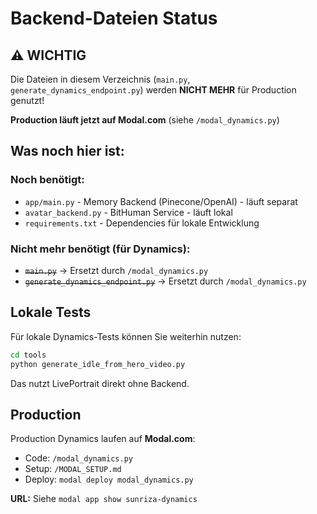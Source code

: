 # Backend-Dateien Status

## ⚠️ WICHTIG

Die Dateien in diesem Verzeichnis (`main.py`, `generate_dynamics_endpoint.py`) werden **NICHT MEHR** für Production genutzt!

**Production läuft jetzt auf Modal.com** (siehe `/modal_dynamics.py`)

## Was noch hier ist:

### Noch benötigt:
- `app/main.py` - Memory Backend (Pinecone/OpenAI) - läuft separat
- `avatar_backend.py` - BitHuman Service - läuft lokal
- `requirements.txt` - Dependencies für lokale Entwicklung

### Nicht mehr benötigt (für Dynamics):
- ~~`main.py`~~ → Ersetzt durch `/modal_dynamics.py`
- ~~`generate_dynamics_endpoint.py`~~ → Ersetzt durch `/modal_dynamics.py`

## Lokale Tests

Für lokale Dynamics-Tests können Sie weiterhin nutzen:
```bash
cd tools
python generate_idle_from_hero_video.py
```

Das nutzt LivePortrait direkt ohne Backend.

## Production

Production Dynamics laufen auf **Modal.com**:
- Code: `/modal_dynamics.py`
- Setup: `/MODAL_SETUP.md`
- Deploy: `modal deploy modal_dynamics.py`

**URL:** Siehe `modal app show sunriza-dynamics`

